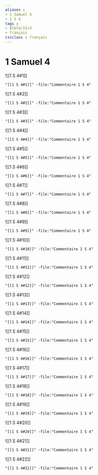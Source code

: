 ```yaml
---
aliases : 
- 1 Samuel 4
- 1 S 4
tags : 
- Bible/1S/4
- français
cssclass : français
---
```


# 1 Samuel 4

![[1 S 4#1]]

```query
"[[1 S 4#1]]" -file:"Commentaire 1 S 4"
```

![[1 S 4#2]]

```query
"[[1 S 4#2]]" -file:"Commentaire 1 S 4"
```

![[1 S 4#3]]

```query
"[[1 S 4#3]]" -file:"Commentaire 1 S 4"
```

![[1 S 4#4]]

```query
"[[1 S 4#4]]" -file:"Commentaire 1 S 4"
```

![[1 S 4#5]]

```query
"[[1 S 4#5]]" -file:"Commentaire 1 S 4"
```

![[1 S 4#6]]

```query
"[[1 S 4#6]]" -file:"Commentaire 1 S 4"
```

![[1 S 4#7]]

```query
"[[1 S 4#7]]" -file:"Commentaire 1 S 4"
```

![[1 S 4#8]]

```query
"[[1 S 4#8]]" -file:"Commentaire 1 S 4"
```

![[1 S 4#9]]

```query
"[[1 S 4#9]]" -file:"Commentaire 1 S 4"
```

![[1 S 4#10]]

```query
"[[1 S 4#10]]" -file:"Commentaire 1 S 4"
```

![[1 S 4#11]]

```query
"[[1 S 4#11]]" -file:"Commentaire 1 S 4"
```

![[1 S 4#12]]

```query
"[[1 S 4#12]]" -file:"Commentaire 1 S 4"
```

![[1 S 4#13]]

```query
"[[1 S 4#13]]" -file:"Commentaire 1 S 4"
```

![[1 S 4#14]]

```query
"[[1 S 4#14]]" -file:"Commentaire 1 S 4"
```

![[1 S 4#15]]

```query
"[[1 S 4#15]]" -file:"Commentaire 1 S 4"
```

![[1 S 4#16]]

```query
"[[1 S 4#16]]" -file:"Commentaire 1 S 4"
```

![[1 S 4#17]]

```query
"[[1 S 4#17]]" -file:"Commentaire 1 S 4"
```

![[1 S 4#18]]

```query
"[[1 S 4#18]]" -file:"Commentaire 1 S 4"
```

![[1 S 4#19]]

```query
"[[1 S 4#19]]" -file:"Commentaire 1 S 4"
```

![[1 S 4#20]]

```query
"[[1 S 4#20]]" -file:"Commentaire 1 S 4"
```

![[1 S 4#21]]

```query
"[[1 S 4#21]]" -file:"Commentaire 1 S 4"
```

![[1 S 4#22]]

```query
"[[1 S 4#22]]" -file:"Commentaire 1 S 4"
```

